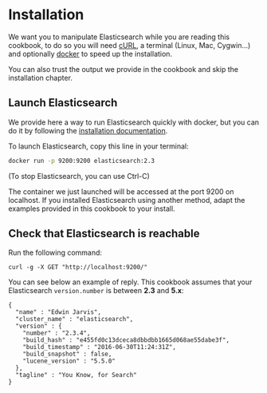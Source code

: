 # Installation

We want you to manipulate Elasticsearch while you are reading this cookbook, to do so you will need [cURL](https://curl.haxx.se/download.html), a terminal (Linux, Mac, Cygwin...) and optionally [docker](https://www.docker.com/products/docker) to speed up the installation.

You can also trust the output we provide in the cookbook and skip the installation chapter.

## Launch Elasticsearch

We provide here a way to run Elasticsearch quickly with docker, but you can do it by following the [installation documentation](https://www.elastic.co/guide/en/elasticsearch/reference/current/_installation.html).


To launch Elasticsearch, copy this line in your terminal:

```sh
docker run -p 9200:9200 elasticsearch:2.3
```

(To stop Elasticsearch, you can use Ctrl-C)

The container we just launched will be accessed at the port 9200 on localhost. If you installed Elasticsearch using another method, adapt the examples provided in this cookbook to your install.

## Check that Elasticsearch is reachable

Run the following command:

```
curl -g -X GET "http://localhost:9200/"
```

You can see below an example of reply. This cookbook assumes that your Elasticsearch `version.number` is between **2.3** and **5.x**:

```
{
  "name" : "Edwin Jarvis",
  "cluster_name" : "elasticsearch",
  "version" : {
    "number" : "2.3.4",
    "build_hash" : "e455fd0c13dceca8dbbdbb1665d068ae55dabe3f",
    "build_timestamp" : "2016-06-30T11:24:31Z",
    "build_snapshot" : false,
    "lucene_version" : "5.5.0"
  },
  "tagline" : "You Know, for Search"
}
```

